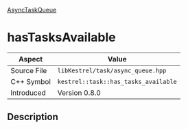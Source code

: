 [AsyncTaskQueue](index.md)
# hasTasksAvailable
| Aspect | Value |
| --- | --- |
| Source File | `libKestrel/task/async_queue.hpp` |
| C++ Symbol | `kestrel::task::has_tasks_available` |
| Introduced | Version 0.8.0 |
## Description
